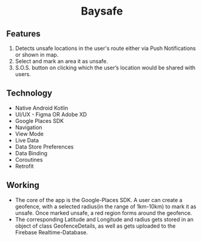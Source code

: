 <h1 align="center"><b>Baysafe</b></h1> 
<h2> Features </h2>
<ol>
 <li> Detects unsafe locations in the user's route either via Push Notifications or shown in map. </li>
 <li> Select and mark an area it as unsafe.</li>
 <li> S.O.S. button on clicking which the user’s location would be shared with users.</li>
</ol>

<h2> Technology </h2>
<ul>
  <li> Native Android Kotlin </li>
  <li> UI/UX - Figma OR Adobe XD </li>
  <li> Google Places SDK </li>
  <li> Navigation </li>
  <li> View Mode </li>
  <li> Live Data </li>
  <li> Data Store Preferences  </li>
  <li> Data Binding </li>
  <li> Coroutines </li>
  <li> Retrofit </li>
</ul>

<h2> Working </h2>
<ul>
  <li> The core of the app is the Google-Places SDK. A user can create a geofence, with a selected radius(in the range of 1km-10km) to mark it as unsafe. Once marked unsafe, 
a red region forms around the geofence. </li>
  <li> The corresponding Latitude and Longitude and radius gets stored in an object of class GeofenceDetails, as well as gets uploaded to the Firebase Realtime-Database. </li>
</ul>

